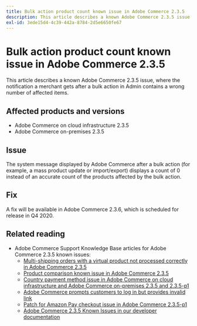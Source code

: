 ```yaml
---
title: Bulk action product count known issue in Adobe Commerce 2.3.5
description: This article describes a known Adobe Commerce 2.3.5 issue, where the notification a merchant gets after a bulk action in Admin contains a wrong number of affected items.
exl-id: 3ede15d4-4c39-442a-8784-2d5e6650fe67
---
```

# Bulk action product count known issue in Adobe Commerce 2.3.5

This article describes a known Adobe Commerce 2.3.5 issue, where the notification a merchant gets after a bulk action in Admin contains a wrong number of affected items.

## Affected products and versions

* Adobe Commerce on cloud infrastructure 2.3.5
* Adobe Commerce on-premises 2.3.5

## Issue

The system message displayed by Adobe Commerce after a bulk action (for example, a mass product update or import/export) displays a count of 0 instead of an accurate count of the products affected by the bulk action.

## Fix

A fix will be available in Adobe Commerce 2.3.6, which is scheduled for release in Q4 2020.

## Related reading

* Adobe Commerce Support Knowledge Base articles for Adobe Commerce 2.3.5 known issues:
    * [Multi-shipping orders with a virtual product not processed correctly in Adobe Commerce 2.3.5](https://support.magento.com/hc/en-us/articles/360044461831)
    * [Product comparison known issue in Adobe Commerce 2.3.5](https://support.magento.com/hc/en-us/articles/360043970452)
    * [Country payment method issue in Adobe Commerce on cloud infrastructure and Adobe Commerce on-premises 2.3.5 and 2.3.5-p1](https://support.magento.com/hc/en-us/articles/360043955991)
    * [Adobe Commerce prompts customers to log in but provides invalid link](https://support.magento.com/hc/en-us/articles/360043857372)
    * [Patch for Amazon Pay checkout issue in Adobe Commerce 2.3.5-p1](https://support.magento.com/hc/en-us/articles/360042646332)
    * [Adobe Commerce 2.3.5 Known Issues in our developer documentation](https://devdocs.magento.com/guides/v2.3/release-notes/release-notes-2-3-5-commerce.html#known-issues)
